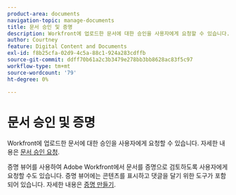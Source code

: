 ```yaml
---
product-area: documents
navigation-topic: manage-documents
title: 문서 승인 및 증명
description: Workfront에 업로드한 문서에 대한 승인을 사용자에게 요청할 수 있습니다. 자세한 내용은 문서 승인 요청 을 참조하십시오.
author: Courtney
feature: Digital Content and Documents
exl-id: f8b25cfa-02d9-4c5a-88c1-924a283cdffb
source-git-commit: ddff70b61a2c3b3479e278bb3bb8628ac83f5c97
workflow-type: tm+mt
source-wordcount: '79'
ht-degree: 0%

---
```


# 문서 승인 및 증명

Workfront에 업로드한 문서에 대한 승인을 사용자에게 요청할 수 있습니다. 자세한 내용은 [문서 승인 요청](../../review-and-approve-work/manage-approvals/request-document-approvals.md).

증명 뷰어를 사용하여 Adobe Workfront에서 문서를 증명으로 검토하도록 사용자에게 요청할 수도 있습니다. 증명 뷰어에는 콘텐츠를 표시하고 댓글을 달기 위한 도구가 포함되어 있습니다. 자세한 내용은 [증명 만들기](../../review-and-approve-work/proofing/creating-proofs-within-workfront/create-proofs-in-wf.md).
